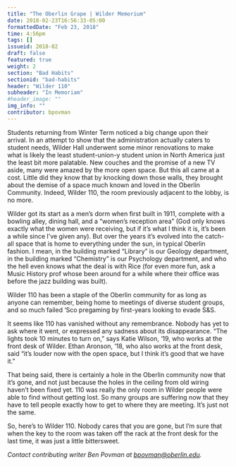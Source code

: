 ```yaml
---
title: "The Oberlin Grape | Wilder Memorium"
date: 2018-02-23T16:56:33-05:00
formattedDate: "Feb 23, 2018"
time: 4:56pm
tags: []
issueid: 2018-02
draft: false
featured: true
weight: 2 
section: "Bad Habits"
sectionid: "bad-habits"
header: "Wilder 110"
subheader: "In Memoriam"
#header_image: ""
img_info: ""
contributor: bpovman
---
```


Students returning from Winter Term noticed a big change upon their arrival. In an attempt to show that the administration actually caters to student needs, Wilder Hall underwent some minor renovations to make what is likely the least student-union-y student union in North America just the least bit more palatable.
New couches and the promise of a new TV aside, many were amazed by the more open space. But this all came at a cost. Little did they know that by knocking down those walls, they brought about the demise of a space much known and loved in the Oberlin Community. Indeed, Wilder 110, the room previously adjacent to the lobby, is no more.

Wilder got its start as a men’s dorm when first built in 1911, complete with a bowling alley, dining hall, and a “women’s reception area” (God only knows exactly what the women were receiving, but if it’s what I think it is, it’s been a while since I’ve given any). But over the years it’s evolved into the catch-all space that is home to everything under the sun, in typical Oberlin fashion. I mean, in the building marked “Library” is our Geology department, in the building marked “Chemistry” is our Psychology department, and who the hell even knows what the deal is with Rice (for even more fun, ask a Music History prof whose been around for a while where their office was before the jazz building was built).

Wilder 110 has been a staple of the Oberlin community for as long as anyone can remember, being home to meetings of diverse student groups, and so much failed ‘Sco pregaming by first-years looking to evade S&S.

It seems like 110 has vanished without any remembrance. Nobody has yet to ask where it went, or expressed any sadness about its disappearance. “The lights took 10 minutes to turn on,” says Katie Wilson, ‘19, who works at the front desk of Wilder. Ethan Aronson, ‘18, who also works at the front desk, said “it’s louder now with the open space, but I think it’s good that we have it.”
  
That being said, there is certainly a hole in the Oberlin community now that it’s gone, and not just because the holes in the ceiling from old wiring haven’t been fixed yet. 110 was really the only room in Wilder people were able to find without getting lost. So many groups are suffering now that they have to tell people exactly how to get to where they are meeting. It’s just not the same.
  
So, here’s to Wilder 110. Nobody cares that you are gone, but I’m sure that when the key to the room was taken off the rack at the front desk for the last time, it was just a little bittersweet.

*Contact contributing writer Ben Povman at bpovman@oberlin.edu.*
